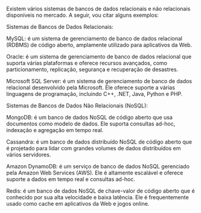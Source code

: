 Existem vários sistemas de bancos de dados relacionais e não relacionais disponíveis no mercado. A seguir, vou citar alguns exemplos:

Sistemas de Bancos de Dados Relacionais:

MySQL: é um sistema de gerenciamento de banco de dados relacional (RDBMS) de código aberto, amplamente utilizado para aplicativos da Web.

Oracle: é um sistema de gerenciamento de banco de dados relacional que suporta várias plataformas e oferece recursos avançados, como particionamento, replicação, segurança e recuperação de desastres.

Microsoft SQL Server: é um sistema de gerenciamento de banco de dados relacional desenvolvido pela Microsoft. Ele oferece suporte a várias linguagens de programação, incluindo C++, .NET, Java, Python e PHP.

Sistemas de Bancos de Dados Não Relacionais (NoSQL):

MongoDB: é um banco de dados NoSQL de código aberto que usa documentos como modelo de dados. Ele suporta consultas ad-hoc, indexação e agregação em tempo real.

Cassandra: é um banco de dados distribuído NoSQL de código aberto que é projetado para lidar com grandes volumes de dados distribuídos em vários servidores.

Amazon DynamoDB: é um serviço de banco de dados NoSQL gerenciado pela Amazon Web Services (AWS). Ele é altamente escalável e oferece suporte a dados em tempo real e consultas ad-hoc.

Redis: é um banco de dados NoSQL de chave-valor de código aberto que é conhecido por sua alta velocidade e baixa latência. Ele é frequentemente usado como cache em aplicativos da Web e jogos online.